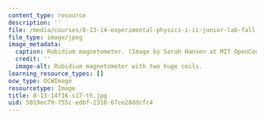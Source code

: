 ```yaml
---
content_type: resource
description: ''
file: /media/courses/8-13-14-experimental-physics-i-ii-junior-lab-fall-2016-spring-2017/5019ec79755cedbf231067ce28ddcfc4_8-13-14f16-s17-th.jpg
file_type: image/jpeg
image_metadata:
  caption: Rubidium magnetometer. (Image by Sarah Hansen at MIT OpenCourseWare.)
  credit: ''
  image-alt: Rubidium magnetometer with two huge coils.
learning_resource_types: []
ocw_type: OCWImage
resourcetype: Image
title: 8-13-14f16-s17-th.jpg
uid: 5019ec79-755c-edbf-2310-67ce28ddcfc4
---
```

